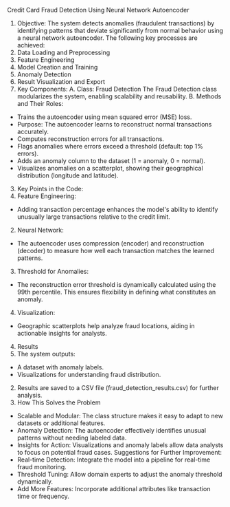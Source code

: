 Credit Card Fraud Detection Using Neural Network Autoencoder
1. Objective:
The system detects anomalies (fraudulent transactions) by identifying patterns that deviate significantly 
from normal behavior using a neural network autoencoder. The following key processes are achieved:
1. Data Loading and Preprocessing
2. Feature Engineering
3. Model Creation and Training
4. Anomaly Detection
5. Result Visualization and Export
2. Key Components:
A. Class: Fraud Detection
The Fraud Detection class modularizes the system, enabling scalability and reusability.
B. Methods and Their Roles:
- Trains the autoencoder using mean squared error (MSE) loss.
- Purpose: The autoencoder learns to reconstruct normal transactions accurately.
- Computes reconstruction errors for all transactions.
- Flags anomalies where errors exceed a threshold (default: top 1% errors).
- Adds an anomaly column to the dataset (1 = anomaly, 0 = normal).
- Visualizes anomalies on a scatterplot, showing their geographical distribution (longitude and latitude).
3. Key Points in the Code:
1. Feature Engineering:
- Adding transaction percentage enhances the model's ability to identify unusually large transactions 
relative to the credit limit.
2. Neural Network:
- The autoencoder uses compression (encoder) and reconstruction (decoder) to measure how well each 
transaction matches the learned patterns.
3. Threshold for Anomalies:
- The reconstruction error threshold is dynamically calculated using the 99th percentile. This ensures 
flexibility in defining what constitutes an anomaly.
4. Visualization:
- Geographic scatterplots help analyze fraud locations, aiding in actionable insights for analysts.
4. Results
1. The system outputs:
- A dataset with anomaly labels.
- Visualizations for understanding fraud distribution.
2. Results are saved to a CSV file (fraud_detection_results.csv) for further analysis.
5. How This Solves the Problem
- Scalable and Modular: The class structure makes it easy to adapt to new datasets or additional 
features.
- Anomaly Detection: The autoencoder effectively identifies unusual patterns without needing labeled 
data.
- Insights for Action: Visualizations and anomaly labels allow data analysts to focus on potential fraud 
cases.
Suggestions for Further Improvement:
- Real-time Detection: Integrate the model into a pipeline for real-time fraud monitoring.
- Threshold Tuning: Allow domain experts to adjust the anomaly threshold dynamically.
- Add More Features: Incorporate additional attributes like transaction time or frequency.
